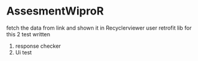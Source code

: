# AssesmentWiproR

fetch the data from link and shown it in Recyclerviewer
user retrofit lib for this
2 test written 
1. response checker
2. Ui test
